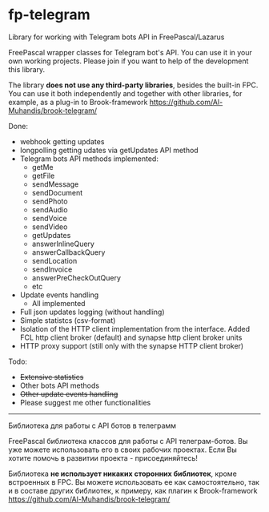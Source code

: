 # fp-telegram #

Library for working with Telegram bots API in FreePascal/Lazarus

FreePascal wrapper classes for Telegram bot's API. You can use it in your own working projects. Please join if you want to help of the development this library.

The library **does not use any third-party libraries**, besides the built-in FPC. You can use it both independently and together with other libraries, for example, as a plug-in to Brook-framework https://github.com/Al-Muhandis/brook-telegram/

Done:
+ webhook getting updates
+ longpolling getting udates via getUpdates API method
+ Telegram bots API methods implemented:
  + getMe
  + getFile
  + sendMessage
  + sendDocument
  + sendPhoto
  + sendAudio
  + sendVoice
  + sendVideo
  + getUpdates
  + answerInlineQuery
  + answerCallbackQuery  
  + sendLocation
  + sendInvoice
  + answerPreCheckOutQuery
  + etc
+ Update events handling
  + All implemented    
+ Full json updates logging (without handling)
+ Simple statistcs (csv-format)
+ Isolation of the HTTP client implementation from the interface. Added FCL http client broker (default) and synapse http client broker units
+ HTTP proxy support (still only with the synapse HTTP client broker)

Todo:
+ ~~Extensive statistics~~
+ Other bots API methods
+ ~~Other update events handling~~
+ Please suggest me other functionalities

***

Библиотека для работы с API ботов в телеграмм

FreePascal библиотека классов для работы с API телеграм-ботов. Вы уже можете использовать его в своих рабочих проектах. Если Вы хотите помочь в развитии проекта - присоединяйтесь!

Библиотека **не использует никаких сторонних библиотек**, кроме встроенных в FPC. Вы можете использовать ее как самостоятельно, так и в составе других библиотек, к примеру, как плагин к Brook-framework https://github.com/Al-Muhandis/brook-telegram/


